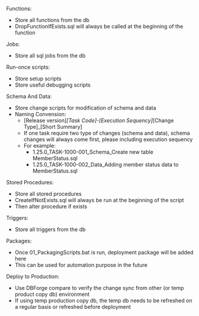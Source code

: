 Functions:
- Store all functions from the db
- DropFunctionIfExists.sql will always be called at the beginning of the function


Jobs:
- Store all sql jobs from the db


Run-once scripts:
- Store setup scripts
- Store useful debugging scripts


Schema And Data:
- Store change scripts for modification of schema and data
- Naming Convension:
    - [Release version]_[Task Code]-[Execution Sequency]_[Change Type]_[Short Summary]
    - If one task require two type of changes (schema and data), schema changes will always come first, please including execution sequency
    - For example: 
        - 1.25.0_TASK-1000-001_Schema_Create new table MemberStatus.sql
        - 1.25.0_TASK-1000-002_Data_Adding member status data to MemberStatus.sql


Stored Procedures:
- Store all stored procedures 
- CreateIfNotExists.sql will always be run at the beginning of the script
- Then alter procedure if exists


Triggers:
- Store all triggers from the db


Packages:
- Once 01_PackagingScripts.bat is run, deployment package will be added here
- This can be used for automation purpose in the future


Deploy to Production:
- Use DBForge compare to verify the change sync from other (or temp product copy db) environment
- If using temp production copy db, the temp db needs to be refreshed on a regular basis or refreshed before deployment
